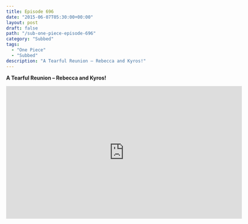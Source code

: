 ```yaml
---
title: Episode 696
date: "2015-06-07T05:30:00+00:00"
layout: post
draft: false
path: "/sub-one-piece-episode-696"
category: "Subbed"
tags:
  - "One Piece"
  - "Subbed"
description: "A Tearful Reunion – Rebecca and Kyros!"
---
```


**A Tearful Reunion – Rebecca and Kyros!**

<iframe width="640" height="360" src="https://www.rapidvideo.com/e/G6FRPGFPUI" frameborder="0" marginwidth=0 marginheight=0 scrolling=no allowfullscreen></iframe>

